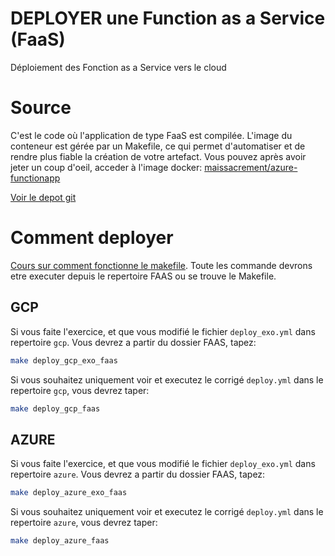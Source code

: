 # DEPLOYER une Function as a Service (FaaS)

Déploiement des Fonction as a Service vers le cloud

# Source

C'est le code où l'application de type FaaS est compilée. L'image du conteneur est gérée par un Makefile, ce qui permet d'automatiser et de rendre plus fiable la création de votre artefact. Vous pouvez après avoir jeter un coup d'oeil, acceder à l'image docker: [maissacrement/azure-functionapp](https://hub.docker.com/repository/docker/maissacrement/ansibledind/general)

[Voir le depot git](https://github.com/Maissacrement/azureDeploy)

# Comment deployer

[Cours sur comment fonctionne le makefile](../cours/10.DeployInstruction.md). Toute les commande devrons etre executer depuis le repertoire FAAS ou se trouve le Makefile.

## GCP

Si vous faite l'exercice, et que vous modifié le fichier `deploy_exo.yml` dans repertoire `gcp`. Vous devrez a partir du dossier FAAS, tapez:

```bash
make deploy_gcp_exo_faas
```

Si vous souhaitez uniquement voir et executez le corrigé `deploy.yml` dans le repertoire `gcp`, vous devrez taper:

```bash
make deploy_gcp_faas
```

## AZURE

Si vous faite l'exercice, et que vous modifié le fichier `deploy_exo.yml` dans repertoire `azure`. Vous devrez a partir du dossier FAAS, tapez:

```bash
make deploy_azure_exo_faas
```

Si vous souhaitez uniquement voir et executez le corrigé `deploy.yml` dans le repertoire `azure`, vous devrez taper:

```bash
make deploy_azure_faas
```